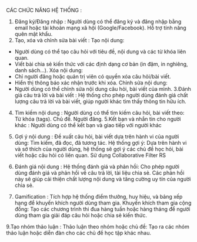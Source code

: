 CÁC CHỨC NĂNG HỆ THỐNG : 
1. Đăng ký/Đăng nhập : 
Người dùng có thể đăng ký và đăng nhập bằng email hoặc tài khoản mạng xã hội (Google/Facebook).
Hỗ trợ tính năng quên mật khẩu.
2. Tạo, xóa và chỉnh sửa bài viết : 
Tạo nội dung:
- Người dùng có thể tạo câu hỏi với tiêu đề, nội dung và các từ khóa liên quan.
- Viết bài chia sẻ kiến thức với các định dạng cơ bản (in đậm, in nghiêng, danh sách...).
Xóa nội dung:
- Chỉ người đăng hoặc quản trị viên có quyền xóa câu hỏi/bài viết.
- Hiển thị thông báo xác nhận trước khi xóa.
Chỉnh sửa nội dung: 
- Người dùng có thể chỉnh sửa nội dung câu hỏi, bài viết của mình.
3.Đánh giá câu trả lời và bài viết : 
Hệ thống cho phép người dùng đánh giá chất lượng câu trả lời và bài viết, giúp người khác tìm thấy thông tin hữu ích.
4. Tìm kiếm nội dung : 
Người dùng có thể tìm kiếm câu hỏi, bài viết theo:
Từ khóa (tags).
Chủ đề.
Người đăng.
5.Kết bạn và nhắn tin cho người khác : 
Người dùng có thể kết bạn và giao tiếp với người khác 
6. Gợi ý nội dung : 
Đề xuất câu hỏi, bài viết dựa trên hành vi của người dùng: Tìm kiếm, đã đọc, đã tương tác.
Hệ thống gợi ý: Dựa trên hành vi và sở thích của người dùng, hệ thống sẽ gợi ý các chủ đề học hỏi, bài viết hoặc câu hỏi có liên quan. Sử dụng Collaborative Filter RS

7. Đánh giá nội dung : 
Hệ thống đánh giá và phản hồi: Cho phép người dùng đánh giá và phản hồi về câu trả lời, tài liệu chia sẻ. Các phản hồi này sẽ giúp cải thiện chất lượng nội dung và tăng cường uy tín của người chia sẻ.
8. Gamification : 
Tích hợp hệ thống điểm thưởng, huy hiệu, và bảng xếp hạng để khuyến khích người dùng tham gia.
Khuyến khích tham gia cộng đồng: Tạo các chương trình thi đua hàng tuần hoặc hàng tháng để người dùng tham gia giải đáp câu hỏi hoặc chia sẻ kiến thức.

9.Tạo nhóm thảo luận : 
Thảo luận theo nhóm hoặc chủ đề: Tạo ra các nhóm thảo luận hoặc diễn đàn cho các chủ đề học tập khác nhau.

